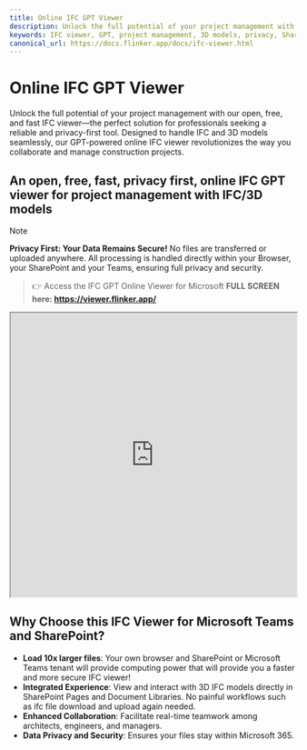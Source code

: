 ```yaml
---
title: Online IFC GPT Viewer
description: Unlock the full potential of your project management with our open, free, and fast IFC viewer—the perfect solution for professionals seeking a reliable and privacy-first tool.
keywords: IFC viewer, GPT, project management, 3D models, privacy, SharePoint, Microsoft Teams
canonical_url: https://docs.flinker.app/docs/ifc-viewer.html
---
```


# Online IFC GPT Viewer 

Unlock the full potential of your project management with our open, free, and fast IFC viewer—the perfect solution for professionals seeking a reliable and privacy-first tool. Designed to handle IFC and 3D models seamlessly, our GPT-powered online IFC viewer revolutionizes the way you collaborate and manage construction projects.

## An open, free, fast, privacy first, online IFC GPT viewer for project management with IFC/3D models

> [!NOTE]
> **Privacy First: Your Data Remains Secure!**
> No files are transferred or uploaded anywhere. All processing is handled directly within your Browser, your SharePoint and your Teams, ensuring full privacy and security.

>👉 Access the IFC GPT Online Viewer for Microsoft **FULL SCREEN here: https://viewer.flinker.app/**

<iframe src="https://viewer.flinker.app/" width="100%" height="500px"></iframe>

## Why Choose this IFC Viewer for Microsoft Teams and SharePoint?
- **Load 10x larger files**: Your own browser and SharePoint or Microsoft Teams tenant will provide computing power that will provide you a faster and more secure IFC viewer!
- **Integrated Experience**: View and interact with 3D IFC models directly in SharePoint Pages and Document Libraries. No painful workflows such as ifc file download and upload again needed.
- **Enhanced Collaboration**: Facilitate real-time teamwork among architects, engineers, and managers.  
- **Data Privacy and Security**: Ensures your files stay within Microsoft 365. 
